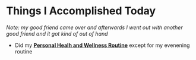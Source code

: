 # Things I Accomplished Today

_Note: my good friend came over and afterwards I went out with another good friend and it got kind of out of hand_

- Did my **[Personal Healh and Wellness Routine](../../../routines/personal-health-and-wellness-routine-2024-week-5.md)** except for my evenening routine
